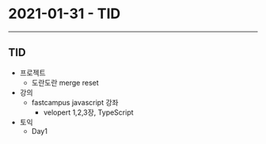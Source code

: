 # 2021-01-31 - TID
----
## TID
- 프로젝트
  - 도란도란 merge reset
- 강의
  - fastcampus javascript 강좌 
    - velopert 1,2,3장, TypeScript
- 토익
  - Day1 